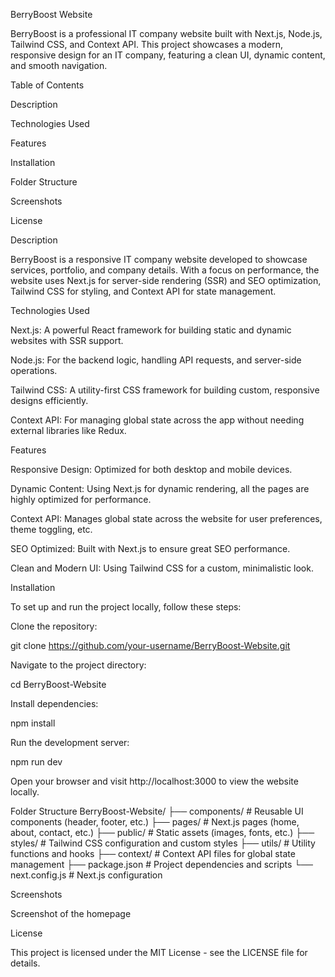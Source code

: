 BerryBoost Website

BerryBoost is a professional IT company website built with Next.js, Node.js, Tailwind CSS, and Context API. This project showcases a modern, responsive design for an IT company, featuring a clean UI, dynamic content, and smooth navigation.

Table of Contents

Description

Technologies Used

Features

Installation

Folder Structure

Screenshots

License

Description

BerryBoost is a responsive IT company website developed to showcase services, portfolio, and company details. With a focus on performance, the website uses Next.js for server-side rendering (SSR) and SEO optimization, Tailwind CSS for styling, and Context API for state management.

Technologies Used

Next.js: A powerful React framework for building static and dynamic websites with SSR support.

Node.js: For the backend logic, handling API requests, and server-side operations.

Tailwind CSS: A utility-first CSS framework for building custom, responsive designs efficiently.

Context API: For managing global state across the app without needing external libraries like Redux.

Features

Responsive Design: Optimized for both desktop and mobile devices.

Dynamic Content: Using Next.js for dynamic rendering, all the pages are highly optimized for performance.

Context API: Manages global state across the website for user preferences, theme toggling, etc.

SEO Optimized: Built with Next.js to ensure great SEO performance.

Clean and Modern UI: Using Tailwind CSS for a custom, minimalistic look.

Installation

To set up and run the project locally, follow these steps:

Clone the repository:

git clone https://github.com/your-username/BerryBoost-Website.git

Navigate to the project directory:

cd BerryBoost-Website

Install dependencies:

npm install

Run the development server:

npm run dev

Open your browser and visit http://localhost:3000 to view the website locally.

Folder Structure
BerryBoost-Website/
├── components/ # Reusable UI components (header, footer, etc.)
├── pages/ # Next.js pages (home, about, contact, etc.)
├── public/ # Static assets (images, fonts, etc.)
├── styles/ # Tailwind CSS configuration and custom styles
├── utils/ # Utility functions and hooks
├── context/ # Context API files for global state management
├── package.json # Project dependencies and scripts
└── next.config.js # Next.js configuration

Screenshots

Screenshot of the homepage

License

This project is licensed under the MIT License - see the LICENSE
file for details.
